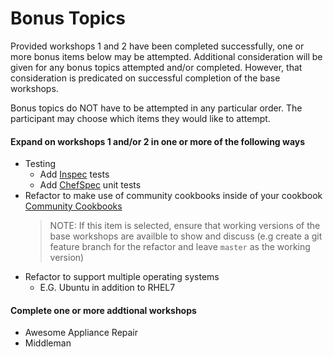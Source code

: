 # Bonus Topics

Provided workshops 1 and 2 have been completed successfully, one or more bonus items below may be attempted.  Additional consideration will be given for any bonus topics attempted and/or completed.  However, that consideration is predicated on successful completion of the base workshops.

Bonus topics do NOT have to be attempted in any particular order.  The participant may choose which items they would like to attempt.

#### Expand on workshops 1 and/or 2 in one or more of the following ways

* Testing
  * Add [Inspec](http://inspec.io/) tests
  * Add [ChefSpec](http://sethvargo.github.io/chefspec/) unit tests
* Refactor to make use of community cookbooks inside of your cookbook [Community Cookbooks](http://supermarket.chef.io)
  >NOTE: If this item is selected, ensure that working versions of the base workshops are availble to show and discuss (e.g create a git feature branch for the refactor and leave `master` as the working version)
* Refactor to support multiple operating systems
  * E.G. Ubuntu in addition to RHEL7

#### Complete one or more addtional workshops

* Awesome Appliance Repair
* Middleman
